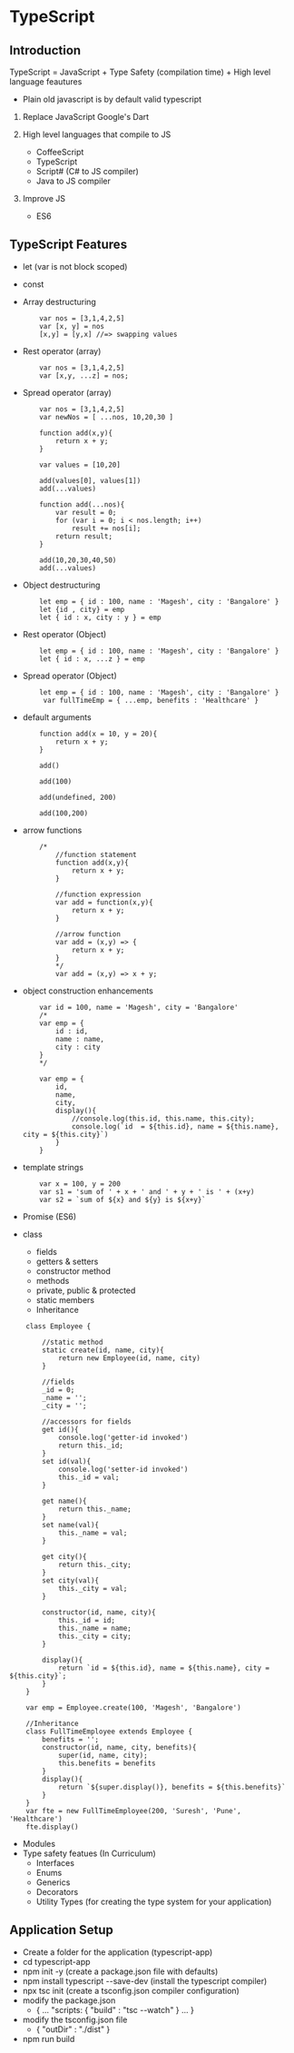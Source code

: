# TypeScript #
## Introduction ##
TypeScript = JavaScript + Type Safety (compilation time) + High level language feautures
- Plain old javascript is by default valid typescript

1. Replace JavaScript
    Google's Dart

2. High level languages that compile to JS
    - CoffeeScript
    - TypeScript
    - Script# (C# to JS compiler)
    - Java to JS compiler

3. Improve JS
    - ES6

## TypeScript Features ##
- let
    (var is not block scoped)
- const
- Array destructuring
    ```
        var nos = [3,1,4,2,5]
        var [x, y] = nos
        [x,y] = [y,x] //=> swapping values
    ```
- Rest operator (array)
    ```
        var nos = [3,1,4,2,5]
        var [x,y, ...z] = nos;
    ```

- Spread operator (array)
    ```
        var nos = [3,1,4,2,5]
        var newNos = [ ...nos, 10,20,30 ]

        function add(x,y){
            return x + y;
        }

        var values = [10,20]
        
        add(values[0], values[1])
        add(...values)
        
        function add(...nos){
            var result = 0;
            for (var i = 0; i < nos.length; i++)
                result += nos[i];
            return result;
        }
        
        add(10,20,30,40,50)
        add(...values)
    ```
- Object destructuring
    ```
        let emp = { id : 100, name : 'Magesh', city : 'Bangalore' }
        let {id , city} = emp
        let { id : x, city : y } = emp
    ```
- Rest operator (Object)
    ```
        let emp = { id : 100, name : 'Magesh', city : 'Bangalore' }
        let { id : x, ...z } = emp
    ```
- Spread operator (Object)
    ```
        let emp = { id : 100, name : 'Magesh', city : 'Bangalore' }
         var fullTimeEmp = { ...emp, benefits : 'Healthcare' }
    ```
- default arguments
    ```
        function add(x = 10, y = 20){
            return x + y;
        }
        
        add()
        
        add(100)
        
        add(undefined, 200)
        
        add(100,200)
    ```
- arrow functions
    ```
        /*
            //function statement
            function add(x,y){
                return x + y;
            }

            //function expression
            var add = function(x,y){
                return x + y;
            }

            //arrow function
            var add = (x,y) => {
                return x + y;
            }
            */
            var add = (x,y) => x + y;
    ```
- object construction enhancements
    ```
        var id = 100, name = 'Magesh', city = 'Bangalore'
        /*
        var emp = {
            id : id,
            name : name,
            city : city
        }
        */
        
        var emp = { 
            id, 
            name, 
            city,
            display(){
                //console.log(this.id, this.name, this.city);
                console.log(`id  = ${this.id}, name = ${this.name}, city = ${this.city}`)
            }
        }
    ```
- template strings
    ```
        var x = 100, y = 200
        var s1 = 'sum of ' + x + ' and ' + y + ' is ' + (x+y)
        var s2 = `sum of ${x} and ${y} is ${x+y}`
    ```
- Promise (ES6)
- class
    - fields
    - getters & setters
    - constructor method
    - methods
    - private, public & protected
    - static members
    - Inheritance

```
    class Employee {

        //static method
        static create(id, name, city){
            return new Employee(id, name, city)
        }
        
        //fields
        _id = 0;
        _name = '';
        _city = '';

        //accessors for fields
        get id(){
            console.log('getter-id invoked')
            return this._id;
        }
        set id(val){
            console.log('setter-id invoked')
            this._id = val;
        }

        get name(){
            return this._name;
        }
        set name(val){
            this._name = val;
        }

        get city(){
            return this._city;
        }
        set city(val){
            this._city = val;
        }

        constructor(id, name, city){
            this._id = id;
            this._name = name;
            this._city = city;
        }

        display(){
            return `id = ${this.id}, name = ${this.name}, city = ${this.city}`;
        }
    }
    
    var emp = Employee.create(100, 'Magesh', 'Bangalore')
```
```
    //Inheritance
    class FullTimeEmployee extends Employee {
        benefits = '';
        constructor(id, name, city, benefits){
            super(id, name, city);
            this.benefits = benefits
        }
        display(){
            return `${super.display()}, benefits = ${this.benefits}`
        }
    }
    var fte = new FullTimeEmployee(200, 'Suresh', 'Pune', 'Healthcare')
    fte.display()
```
- Modules
- Type safety featues (In Curriculum)
    - Interfaces
    - Enums
    - Generics
    - Decorators
    - Utility Types (for creating the type system for your application)


## Application Setup ##
- Create a folder for the application (typescript-app)
- cd typescript-app
- npm init -y (create a package.json file with defaults)
- npm install typescript --save-dev (install the typescript compiler)
- npx tsc init (create a tsconfig.json compiler configuration)
- modify the package.json 
    - {
            ...
            "scripts: {
                "build" : "tsc --watch"
            }
            ...
        }
- modify the tsconfig.json file
    - {
        "outDir" : "./dist" 
      }
- npm run build